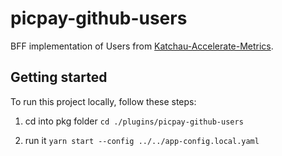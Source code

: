 # picpay-github-users

BFF implementation of Users from [Katchau-Accelerate-Metrics](https://moonlight.limbo.work/catalog/default/component/katchau-accelerate-metrics).

## Getting started

To run this project locally, follow these steps:

1. cd into pkg folder
   `cd ./plugins/picpay-github-users`

2. run it
   `yarn start --config ../../app-config.local.yaml`
